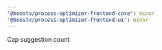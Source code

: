 ```yaml
---
'@boostv/process-optimizer-frontend-core': minor
'@boostv/process-optimizer-frontend-ui': minor
---
```


Cap suggestion count
